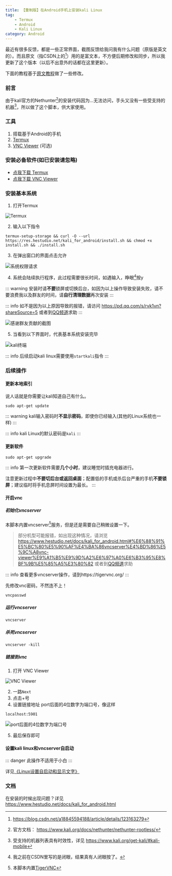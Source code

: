 ```yaml
---
title: 【重制版】在Android手机上安装kali Linux
tag: 
    - Termux
    - Android
    - Kali Linux
category: Android
---
```

最近有很多反馈，都是一些正常界面，截图反馈给我问我有什么问题（原版是英文的）。而且原文（指CSDN上的[^1]）用的是富文本，不方便后期修改和同步，所以我更新了这个版本（以后不出意外的话都在这里更新）。

下面的教程基于[原文教程](https://www.hestudio.net/posts/install-kali-on-android.html)做了一些修改。

[^1]: https://blog.csdn.net/a18845594188/article/details/123163279

### 前言
由于kali官方的Nethunter[^2]的安装代码因为...无法访问，手头又没有一些受支持的机器[^3]，所以做了这个脚本，供大家使用。

[^2]: 官方文档： https://www.kali.org/docs/nethunter/nethunter-rootless/

[^3]: 受支持的机器列表具有时效性，详见 https://www.kali.org/get-kali/#kali-mobile

<!-- more -->

### 工具
1. 搭载基于Android的手机
2. [Termux](https://res.hestudio.net/kali_for_android/Termux_0.118.0.apk)
3. [VNC Viewer](https://res.hestudio.net/kali_for_android/VNC_Viewer_3.7.1.44443.apk) (可选)

### 安装必备软件(如已安装请忽略)

- [点我下载 Termux](https://res.hestudio.net/kali_for_android/Termux_0.118.0.apk)
- [点我下载 VNC Viewer](https://res.hestudio.net/kali_for_android/VNC_Viewer_3.7.1.44443.apk)

### 安装基本系统
1. 打开Termux

![Termux](https://image.hestudio.net/img/2022/12/11/6395a11208dde.jpg)

2. 输入以下指令
```
termux-setup-storage && curl -O --url https://res.hestudio.net/kali_for_android/install.sh && chmod +x install.sh && ./install.sh
```
3. 在弹出窗口的界面点击允许

![系统权限请求](https://image.hestudio.net/img/2022/12/11/6395a11370b9d.jpg)

4. 系统会陆续执行程序，此过程需要很长时间，如遇输入，睁眼[^4]按y

::: warning 
安装时请**不要**锁屏或切换后台，如因为以上操作导致安装失败，请不要浪费我以及群友的时间，请**自行清理数据**再次安装
:::

::: info 
如不是因为以上原因导致的报错，请访问 https://pd.qq.com/s/rvk1vn?shareSource=5 或者到[QQ频道](https://pd.qq.com/s/am85w6nbs)求助
:::

![感谢群友贡献的截图](https://image.hestudio.net/img/2022/12/11/6395a115191d3.jpg)

[^4]: 我之前在CSDN里写的是闭眼，结果真有人闭眼按了。

5. 当看到以下界面时，代表基本系统安装完毕

![kali终端](https://image.hestudio.net/img/2022/12/11/6395a1175482f.jpg)

::: info 
后续启动kali linux需要使用`startkali`指令
:::

### 后续操作
#### 更新本地索引
说人话就是你需要让kali知道自己有什么。
```
sudo apt-get update
```
::: warning
kali输入密码时**不显示密码**，即使你已经输入(其他的Linux系统也一样)
:::

::: info
kali Linux的默认密码是`kali`
:::

#### 更新软件
```
sudo apt-get upgrade
```
::: info 
第一次更新软件需要**几个小时**，建议睡觉时插充电器进行。

注意更新过程中**不要切后台或返回桌面**；配置低的手机或杀后台严重的手机**不要锁屏**；建议临时将手机息屏时间设置为最长。
:::

#### 开启vnc
##### 初始化vncserver
本脚本内置vncserver[^6]服务，但是还是需要自己稍微设置一下。

> 部分机型可能报错，如出现这种情况，请浏览 https://www.hestudio.net/docs/kali_for_android.html#%E6%88%91%E5%BC%80%E5%90%AF%E4%BA%86vncserver%E4%BD%86%E5%9C%A8vnc-viewer%E9%A1%B5%E9%9D%A2%E6%97%A0%E6%B3%95%E8%BF%9B%E5%85%A5%E3%80%82 或者到[QQ频道](https://pd.qq.com/s/am85w6nbs)求助

::: info 
查看更多vncserver操作，请到https://tigervnc.org/
:::

[^6]: 本脚本内置[TigerVNC](https://tigervnc.org/)

先修改vnc密码，不然连不上！
```
vncpasswd
```

##### 运行vncserver
```
vncserver
```

##### 杀死vncserver
```
vncserver -kill
```

##### 链接到vnc
1. 打开 VNC Viewer

![VNC Viewer](https://image.hestudio.net/img/2022/12/11/6395a119a4602.jpg)

2. 一路`Next`
3. 点击+号
4. 设置链接地址
port后面的4位数字为端口号，像这样
```
localhost:5901
```

![port后面的4位数字为端口号](https://image.hestudio.net/img/2022/12/11/6395a11b5c6c4.jpg)

5. 最后保存即可

#### 设置kali linux和vncserver自启动
::: danger 
此操作不适用于小白
:::

详见[《Linux设置自启动和显示文字》](/posts/Setting-up-Linux-self-starting-and-displaying-text.html)


### 文档
在安装的时候出现问题？详见 https://www.hestudio.net/docs/kali_for_android.html


